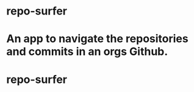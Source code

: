 # repo-surfer
An app to navigate the repositories and commits in an orgs Github.
=======

# repo-surfer
